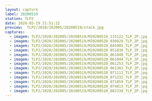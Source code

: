 ```yaml
---
layout: capture
label: 20200519
station: TLP2
date: 2020-05-19 21:51:22
preview:  TLP2/2020/202005/20200519/stack.jpg
capturas:
  - imagem: TLP2/2020/202005/20200519/M20200519_215122_TLP_2P.jpg
  - imagem: TLP2/2020/202005/20200519/M20200520_030929_TLP_2P.jpg
  - imagem: TLP2/2020/202005/20200519/M20200520_045905_TLP_2P.jpg
  - imagem: TLP2/2020/202005/20200519/M20200520_051836_TLP_2P.jpg
  - imagem: TLP2/2020/202005/20200519/M20200520_061040_TLP_2P.jpg
  - imagem: TLP2/2020/202005/20200519/M20200520_061044_TLP_2P.jpg
  - imagem: TLP2/2020/202005/20200519/M20200520_061253_TLP_2P.jpg
  - imagem: TLP2/2020/202005/20200519/M20200520_061301_TLP_2P.jpg
  - imagem: TLP2/2020/202005/20200519/M20200520_071111_TLP_2P.jpg
  - imagem: TLP2/2020/202005/20200519/M20200520_071232_TLP_2P.jpg
  - imagem: TLP2/2020/202005/20200519/M20200520_071859_TLP_2P.jpg
  - imagem: TLP2/2020/202005/20200519/M20200520_074813_TLP_2P.jpg
  - imagem: TLP2/2020/202005/20200519/M20200520_082338_TLP_2P.jpg
---
```

